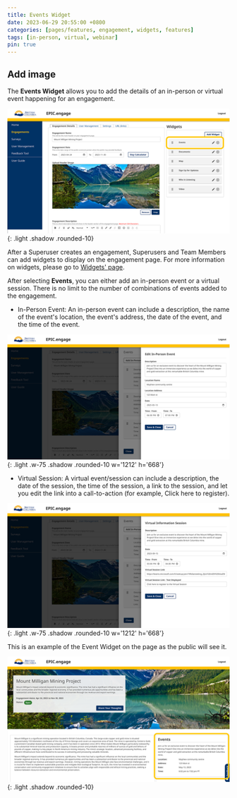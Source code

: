 ```yaml
---
title: Events Widget
date: 2023-06-29 20:55:00 +0800
categories: [pages/features, engagement, widgets, features]
tags: [in-person, virtual, webinar]
pin: true
---
```


## Add image 

The **Events Widget** allows you to add the details of an in-person or virtual event happening for an engagement. 

![Events Widget](/assets/UserGuideImages/Images/events-widget/events-widget-image-of-events-widget.png){: .light .shadow .rounded-10}

After a Superuser creates an engagement, Superusers and Team Members can add widgets to display on the engagement page. For more information on widgets, please go to [Widgets' page](/met-guide/posts/widgets/).

After selecting **Events**, you can either add an in-person event or a virtual session. There is no limit to the number of combinations of events added to the engagement.  

- In-Person Event: An in-person event can include a description, the name of the event's location, the event's address, the date of the event, and the time of the event.

![In Person Event](/assets/UserGuideImages/Images/events-widget/events-widget-in-person-event-popup.png){: .light .w-75 .shadow .rounded-10 w='1212' h='668'}

- Virtual Session: A virtual event/session can include a description, the date of the session, the time of the session, a link to the session, and let you edit the link into a call-to-action (for example, Click here to register).
  
![Virtual Event](/assets/UserGuideImages/Images/events-widget/events-widget-virtual-event-pop-up.png){: .light .w-75 .shadow .rounded-10 w='1212' h='668'}

This is an example of the Event Widget on the page as the public will see it.

![Events Widget Public](/assets/UserGuideImages/Images/events-widget/event-widget-public-side-events-widget.png){: .light .shadow .rounded-10} 

